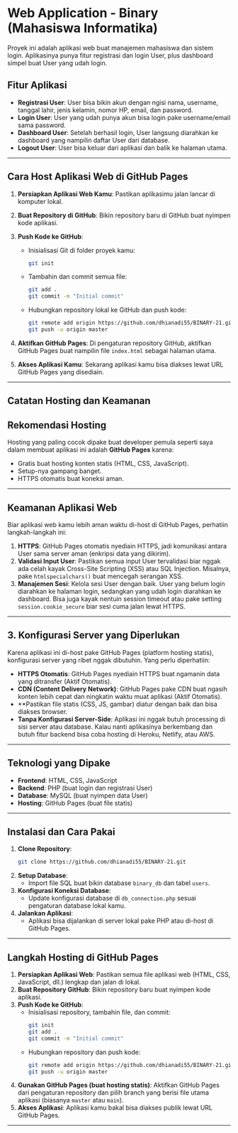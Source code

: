 # Web Application - Binary (Mahasiswa Informatika)

Proyek ini adalah aplikasi web buat manajemen mahasiswa dan sistem login. Aplikasinya punya fitur registrasi dan login User, plus dashboard simpel buat User yang udah login.

## Fitur Aplikasi

- **Registrasi User**: User bisa bikin akun dengan ngisi nama, username, tanggal lahir, jenis kelamin, nomor HP, email, dan password.
- **Login User**: User yang udah punya akun bisa login pake username/email sama password.
- **Dashboard User**: Setelah berhasil login, User langsung diarahkan ke dashboard yang nampilin daftar User dari database.
- **Logout User**: User bisa keluar dari aplikasi dan balik ke halaman utama.

---

## Cara Host Aplikasi Web di GitHub Pages

1. **Persiapkan Aplikasi Web Kamu**: Pastikan aplikasimu jalan lancar di komputer lokal.
2. **Buat Repository di GitHub**: Bikin repository baru di GitHub buat nyimpen kode aplikasi.
3. **Push Kode ke GitHub**:

   - Inisialisasi Git di folder proyek kamu:
     ```bash
     git init
     ```
   - Tambahin dan commit semua file:
     ```bash
     git add .
     git commit -m "Initial commit"
     ```
   - Hubungkan repository lokal ke GitHub dan push kode:
     ```bash
     git remote add origin https://github.com/dhianadi55/BINARY-21.git
     git push -u origin master
     ```
4. **Aktifkan GitHub Pages**: Di pengaturan repository GitHub, aktifkan GitHub Pages buat nampilin file `index.html` sebagai halaman utama.
5. **Akses Aplikasi Kamu**: Sekarang aplikasi kamu bisa diakses lewat URL GitHub Pages yang disediain.

---

## Catatan Hosting dan Keamanan

## Rekomendasi Hosting

Hosting yang paling cocok dipake buat developer pemula seperti saya dalam membuat aplikasi ini adalah **GitHub Pages** karena:

- Gratis buat hosting konten statis (HTML, CSS, JavaScript).
- Setup-nya gampang banget.
- HTTPS otomatis buat koneksi aman.

---

## Keamanan Aplikasi Web

Biar aplikasi web kamu lebih aman waktu di-host di GitHub Pages, perhatiin langkah-langkah ini:

1. **HTTPS**: GitHub Pages otomatis nyediain HTTPS, jadi komunikasi antara User sama server aman (enkripsi data yang dikirim).
2. **Validasi Input User**: Pastikan semua input User tervalidasi biar nggak ada celah kayak Cross-Site Scripting (XSS) atau SQL Injection. Misalnya, pake `htmlspecialchars()` buat mencegah serangan XSS.
3. **Manajemen Sesi**: Kelola sesi User dengan baik. User yang belum login diarahkan ke halaman login, sedangkan yang udah login diarahkan ke dashboard. Bisa juga kayak nentuin session timeout atau pake setting `session.cookie_secure` biar sesi cuma jalan lewat HTTPS.

---

## 3. Konfigurasi Server yang Diperlukan

Karena aplikasi ini di-host pake GitHub Pages (platform hosting statis), konfigurasi server yang ribet nggak dibutuhin. Yang perlu diperhatiin:

- **HTTPS Otomatis**: GitHub Pages nyediain HTTPS buat ngamanin data yang ditransfer (Aktif Otomatis).
- **CDN (Content Delivery Network)**: GitHub Pages pake CDN buat ngasih konten lebih cepat dan ningkatin waktu muat aplikasi (Aktif Otomatis).
- **Pastikan file statis (CSS, JS, gambar) diatur dengan baik dan bisa diakses browser.
- **Tanpa Konfigurasi Server-Side**: Aplikasi ini nggak butuh processing di sisi server atau database. Kalau nanti aplikasinya berkembang dan butuh fitur backend bisa coba hosting di Heroku, Netlify, atau AWS.

---

## Teknologi yang Dipake

- **Frontend**: HTML, CSS, JavaScript
- **Backend**: PHP (buat login dan registrasi User)
- **Database**: MySQL (buat nyimpen data User)
- **Hosting**: GitHub Pages (buat file statis)

---

## Instalasi dan Cara Pakai

1. **Clone Repository**:
   ```bash
   git clone https://github.com/dhianadi55/BINARY-21.git
   ```
2. **Setup Database**:
   - Import file SQL buat bikin database `binary_db` dan tabel `users`.
3. **Konfigurasi Koneksi Database**:
   - Update konfigurasi database di `db_connection.php` sesuai pengaturan database lokal kamu.
4. **Jalankan Aplikasi**:
   - Aplikasi bisa dijalankan di server lokal pake PHP atau di-host di GitHub Pages.

---

## Langkah Hosting di GitHub Pages

1. **Persiapkan Aplikasi Web**: Pastikan semua file aplikasi web (HTML, CSS, JavaScript, dll.) lengkap dan jalan di lokal.
2. **Buat Repository GitHub**: Bikin repository baru buat nyimpen kode aplikasi.
3. **Push Kode ke GitHub**:
   - Inisialisasi repository, tambahin file, dan commit:
     ```bash
     git init
     git add .
     git commit -m "Initial commit"
     ```
   - Hubungkan repository dan push kode:
     ```bash
     git remote add origin https://github.com/dhianadi55/BINARY-21.git
     git push -u origin master
     ```
4. **Gunakan GitHub Pages (buat hosting statis)**: Aktifkan GitHub Pages dari pengaturan repository dan pilih branch yang berisi file utama aplikasi (biasanya `master` atau `main`).
5. **Akses Aplikasi**: Aplikasi kamu bakal bisa diakses publik lewat URL GitHub Pages.

---

